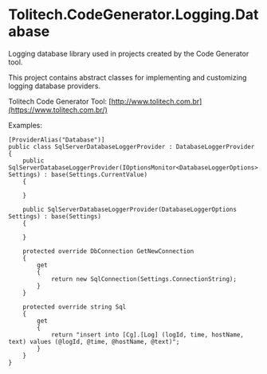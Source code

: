 # Tolitech.CodeGenerator.Logging.Database
Logging database library used in projects created by the Code Generator tool.

This project contains abstract classes for implementing and customizing logging database providers. 

Tolitech Code Generator Tool: [http://www.tolitech.com.br](https://www.tolitech.com.br/)

Examples:

```
[ProviderAlias("Database")]
public class SqlServerDatabaseLoggerProvider : DatabaseLoggerProvider
{
    public SqlServerDatabaseLoggerProvider(IOptionsMonitor<DatabaseLoggerOptions> Settings) : base(Settings.CurrentValue)
    {

    }

    public SqlServerDatabaseLoggerProvider(DatabaseLoggerOptions Settings) : base(Settings)
    {

    }

    protected override DbConnection GetNewConnection
    {
        get
        {
            return new SqlConnection(Settings.ConnectionString);
        }
    }

    protected override string Sql
    {
        get
        {
            return "insert into [Cg].[Log] (logId, time, hostName, text) values (@logId, @time, @hostName, @text)";
        }
    }
}
```
